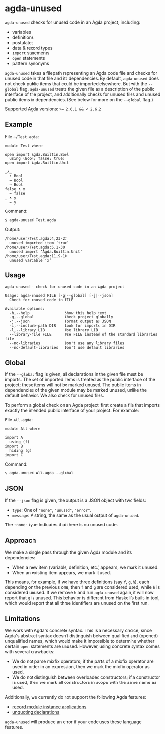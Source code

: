 # agda-unused

`agda-unused` checks for unused code in an Agda project, including:

- variables
- definitions
- postulates
- data & record types
- `import` statements
- `open` statements
- pattern synonyms

`agda-unused` takes a filepath representing an Agda code file and checks for
unused code in that file and its dependencies. By default, `agda-unused` does
not check public items that could be imported elsewhere. But with the `--global`
flag, `agda-unused` treats the given file as a description of the public
interface of the project, and additionally checks for unused files and unused
public items in dependencies. (See below for more on the `--global` flag.)

Supported Agda versions: `>= 2.6.1 && < 2.6.2`

## Example

File `~/Test.agda`:

```
module Test where

open import Agda.Builtin.Bool
  using (Bool; false; true)
open import Agda.Builtin.Unit

_∧_
  : Bool
  → Bool
  → Bool
false ∧ x
  = false
_ ∧ y
  = y
```

Command:

```
$ agda-unused Test.agda
```

Output:

```
/home/user/Test.agda:4,23-27
  unused imported item ‘true’
/home/user/Test.agda:5,1-30
  unused import ‘Agda.Builtin.Unit’
/home/user/Test.agda:11,9-10
  unused variable ‘x’
```

## Usage

```
agda-unused - check for unused code in an Agda project

Usage: agda-unused FILE [-g|--global] [-j|--json]
  Check for unused code in FILE

Available options:
  -h,--help                Show this help text
  -g,--global              Check project globally
  -j,--json                Format output as JSON
  -i,--include-path DIR    Look for imports in DIR
  -l,--library LIB         Use library LIB
  --library-file FILE      Use FILE instead of the standard libraries file
  --no-libraries           Don't use any library files
  --no-default-libraries   Don't use default libraries
```

## Global

If the `--global` flag is given, all declarations in the given file must be
imports. The set of imported items is treated as the public interface of the
project; these items will not be marked unused. The public items in dependencies
of the given module may be marked unused, unlike the default behavior. We also
check for unused files.

To perform a global check on an Agda project, first create a file that imports
exactly the intended public interface of your project. For example:

File `All.agda`:

```
module All where

import A
  using (f)
import B
  hiding (g)
import C
```

Command:

```
$ agda-unused All.agda --global
```

## JSON

If the `--json` flag is given, the output is a JSON object with two fields:

- `type`: One of `"none"`, `"unused"`, `"error"`.
- `message`: A string, the same as the usual output of `agda-unused`.

The `"none"` type indicates that there is no unused code.

## Approach

We make a single pass through the given Agda module and its dependencies:

- When a new item (variable, definition, etc.) appears, we mark it unused.
- When an existing item appears, we mark it used.

This means, for example, if we have three definitions (say `f`, `g`, `h`), each
depending on the previous one, then `f` and `g` are considered used, while `h`
is considered unused. If we remove `h` and run `agda-unused` again, it will now
report that `g` is unused. This behavior is different from Haskell's built-in
tool, which would report that all three identifiers are unused on the first run.

## Limitations

We work with Agda's concrete syntax. This is a necessary choice, since Agda's
abstract syntax doesn't distinguish between qualified and (opened) unqualified
names, which would make it impossible to determine whether certain `open`
statements are unused. However, using concrete syntax comes with several
drawbacks:

- We do not parse mixfix operators; if the parts of a mixfix operator are used
  in order in an expression, then we mark the mixfix operator as used.
- We do not distinguish between overloaded constructors; if a constructor is
  used, then we mark all constructors in scope with the same name as used.

Additionally, we currently do not support the following Agda features:

- [record module instance applications](https://agda.readthedocs.io/en/v2.6.1.3/language/module-system.html#parameterised-modules)
- [unquoting declarations](https://agda.readthedocs.io/en/v2.6.1.3/language/reflection.html#id3)

`agda-unused` will produce an error if your code uses these language features.

